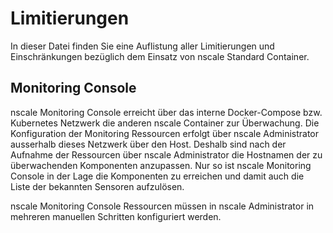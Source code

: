 # Limitierungen

In dieser Datei finden Sie eine Auflistung aller Limitierungen und Einschränkungen bezüglich dem Einsatz von nscale Standard Container.

## Monitoring Console

nscale Monitoring Console erreicht über das interne Docker-Compose bzw. Kubernetes Netzwerk die anderen nscale Container zur Überwachung.
Die Konfiguration der Monitoring Ressourcen erfolgt über nscale Administrator ausserhalb dieses Netzwerk über den Host.
Deshalb sind nach der Aufnahme der Ressourcen über nscale Administrator die Hostnamen der zu überwachenden Komponenten anzupassen.
Nur so ist nscale Monitoring Console in der Lage die Komponenten zu erreichen und damit auch die Liste der bekannten Sensoren aufzulösen.

nscale Monitoring Console Ressourcen müssen in nscale Administrator in mehreren manuellen Schritten konfiguriert werden.
